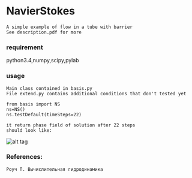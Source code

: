 # NavierStokes
```
A simple example of flow in a tube with barrier
See description.pdf for more
```
### requirement
python3.4,numpy,scipy,pylab
### usage
```
Main class contained in basis.py
File extend.py contains additional conditions that don't tested yet
```
```
from basis import NS
ns=NS()
ns.testDefault(timeSteps=22)

it return phase field of solution after 22 steps
should look like:
```

 ![alt tag](https://raw.githubusercontent.com/valdecar/NavierStokes/master/flow.png)

### References:
```
Роуч П. Вычислительная гидродинамика
```
